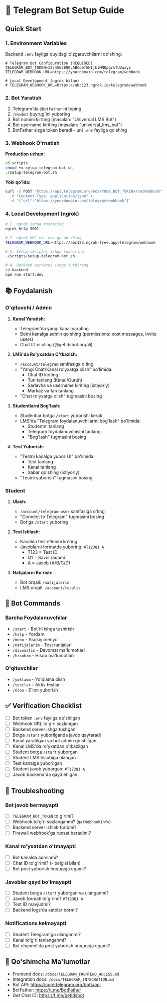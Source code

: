 # 🤖 Telegram Bot Setup Guide

## Quick Start

### 1. Environment Variables

Backend `.env` fayliga quyidagi o'zgaruvchilarni qo'shing:

```env
# Telegram Bot Configuration (REQUIRED)
TELEGRAM_BOT_TOKEN=1234567890:ABCdefGHIjklMNOpqrsTUVwxyz
TELEGRAM_WEBHOOK_URL=https://yourdomain.com/telegram/webhook

# Local Development (ngrok bilan)
# TELEGRAM_WEBHOOK_URL=https://abc123.ngrok.io/telegram/webhook
```

### 2. Bot Yaratish

1. Telegram'da `@BotFather` ni toping
2. `/newbot` buyrug'ini yuboring
3. Bot nomini kiriting (masalan: "Universal LMS Bot")
4. Bot username kiriting (masalan: "universal_lms_bot")
5. BotFather sizga token beradi - uni `.env` fayliga qo'shing

### 3. Webhook O'rnatish

**Production uchun:**

```bash
cd scripts
chmod +x setup-telegram-bot.sh
./setup-telegram-bot.sh
```

**Yoki qo'lda:**

```bash
curl -X POST "https://api.telegram.org/bot<YOUR_BOT_TOKEN>/setWebhook" \
  -H "Content-Type: application/json" \
  -d '{"url":"https://yourdomain.com/telegram/webhook"}'
```

### 4. Local Development (ngrok)

```bash
# 1. ngrok ishga tushiring
ngrok http 3001

# 2. ngrok URL ni .env ga qo'shing
TELEGRAM_WEBHOOK_URL=https://abc123.ngrok-free.app/telegram/webhook

# 3. Setup skriptni ishga tushiring
./scripts/setup-telegram-bot.sh

# 4. Backend serverni ishga tushiring
cd backend
npm run start:dev
```

## 📚 Foydalanish

### O'qituvchi / Admin

1. **Kanal Yaratish:**

    - Telegram'da yangi kanal yarating
    - Botni kanalga admin qo'shing (permissions: post messages, invite users)
    - Chat ID ni oling (@getidsbot orqali)

2. **LMS'da Ro'yxatdan O'tkazish:**

    - `/account/telegram` sahifasiga o'ting
    - "Yangi Chat/Kanal ro'yxatga olish" bo'limida:
        - Chat ID kiriting
        - Turi tanlang (Kanal/Guruh)
        - Sarlavha va username kiriting (ixtiyoriy)
        - Markaz va fan tanlang
    - "Chat ro'yxatga olish" tugmasini bosing

3. **Studentlarni Bog'lash:**

    - Studentlar botga `/start` yuborishi kerak
    - LMS'da "Telegram foydalanuvchilarini bog'lash" bo'limida:
        - Studentni tanlang
        - Telegram foydalanuvchisini tanlang
        - "Bog'lash" tugmasini bosing

4. **Test Yuborish:**
    - "Testni kanalga yuborish" bo'limida:
        - Test tanlang
        - Kanal tanlang
        - Xabar qo'shing (ixtiyoriy)
    - "Testni yuborish" tugmasini bosing

### Student

1. **Ulash:**

    - `/account/telegram-user` sahifasiga o'ting
    - "Connect to Telegram" tugmasini bosing
    - Bot'ga `/start` yuboring

2. **Test Ishlash:**

    - Kanalda test e'lonini ko'ring
    - Javoblarni formatda yuboring: `#T123Q1 A`
        - T123 = Test ID
        - Q1 = Savol raqami
        - A = Javob (A/B/C/D)

3. **Natijalarni Ko'rish:**
    - Bot orqali: `/natijalarim`
    - LMS orqali: `/account/results`

## 🎯 Bot Commands

### Barcha Foydalanuvchilar

-   `/start` - Bot'ni ishga tushirish
-   `/help` - Yordam
-   `/menu` - Asosiy menyu
-   `/natijalarim` - Test natijalari
-   `/davomatim` - Davomat ma'lumotlari
-   `/hisobim` - Hisob ma'lumotlari

### O'qituvchilar

-   `/yoklama` - Yo'qlama olish
-   `/testlar` - Aktiv testlar
-   `/elon` - E'lon yuborish

## ✅ Verification Checklist

-   [ ] Bot token `.env` fayliga qo'shilgan
-   [ ] Webhook URL to'g'ri sozlangan
-   [ ] Backend server ishga tushgan
-   [ ] Botga `/start` yuborilganda javob qaytaradi
-   [ ] Kanal yaratilgan va bot admin qo'shilgan
-   [ ] Kanal LMS'da ro'yxatdan o'tkazilgan
-   [ ] Student botga `/start` yuborgan
-   [ ] Student LMS hisobiga ulangan
-   [ ] Test kanalga yuborilgan
-   [ ] Student javob yuborgan: `#T123Q1 A`
-   [ ] Javob backend'da qayd etilgan

## 🔧 Troubleshooting

### Bot javob bermayapti

-   [ ] `TELEGRAM_BOT_TOKEN` to'g'rimi?
-   [ ] Webhook to'g'ri sozlanganmi? (`getWebhookInfo`)
-   [ ] Backend server ishlab turibmi?
-   [ ] Firewall webhook'ga ruxsat beradimi?

### Kanal ro'yxatdan o'tmayapti

-   [ ] Bot kanalda adminmi?
-   [ ] Chat ID to'g'rimi? (- belgisi bilan)
-   [ ] Bot post yuborish huquqiga egami?

### Javoblar qayd bo'lmayapti

-   [ ] Student botga `/start` yuborgan va ulanganmi?
-   [ ] Javob formati to'g'rimi? `#T123Q1 A`
-   [ ] Test ID mavjudmi?
-   [ ] Backend logs'da xatolar bormi?

### Notifications kelmayapti

-   [ ] Student Telegram'ga ulanganmi?
-   [ ] Kanal to'g'ri tanlanganmi?
-   [ ] Bot channel'da post yuborish huquqiga egami?

## 📝 Qo'shimcha Ma'lumotlar

-   Frontend docs: `/docs/TELEGRAM_FRONTEND_ACCESS.md`
-   Integration docs: `/docs/TELEGRAM_INTEGRATION.md`
-   Bot API: https://core.telegram.org/bots/api
-   BotFather: https://t.me/BotFather
-   Get Chat ID: https://t.me/getidsbot
